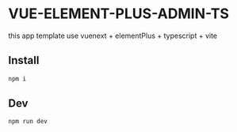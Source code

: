 # VUE-ELEMENT-PLUS-ADMIN-TS

this app template use vuenext + elementPlus + typescript + vite 
## Install
```bash
npm i
```
## Dev
```bash
npm run dev
```